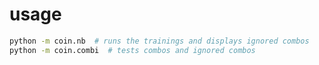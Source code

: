 
# usage

``` bash
python -m coin.nb  # runs the trainings and displays ignored combos
python -m coin.combi  # tests combos and ignored combos
```
